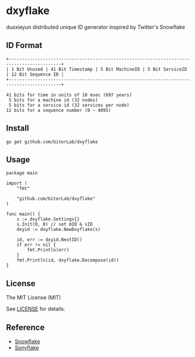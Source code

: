 # dxyflake

duoxieyun distributed unique ID generator inspired by Twitter's Snowflake

## ID Format

    +------------------------------------------------------------------------------------------+
    | 1 Bit Unused | 41 Bit Timestamp | 5 Bit MachineID | 5 Bit ServiceID | 12 Bit Sequence ID |
    +------------------------------------------------------------------------------------------+

    41 bits for time in units of 10 msec (697 years)
     5 bits for a machine id (32 nodes)
     5 bits for a service id (32 services per node)
    12 bits for a sequence number (0 ~ 4095)

## Install

    go get github.com/GiterLab/dxyflake

## Usage

    package main

    import (
        "fmt"

        "github.com/GiterLab/dxyflake"
    )

    func main() {
        s := dxyflake.Settings{}
        s.Init(0, 0) // set mID & sID
        dxyid := dxyflake.NewDxyflake(s)

        id, err := dxyid.NextID()
        if err != nil {
            fmt.Println(err)
        }
        fmt.Println(id, dxyflake.Decompose(id))
    }

## License

The MIT License (MIT)

See [LICENSE](https://github.com/GiterLab/dxyflake/blob/master/LICENSE) for details.

## Reference

- [Snowflake](https://github.com/bwmarrin/snowflake)
- [Sonyflake](https://github.com/sony/sonyflake)
